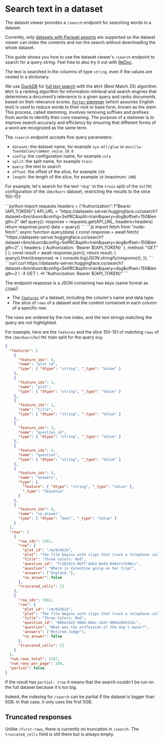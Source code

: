 # Search text in a dataset

The dataset viewer provides a `/search` endpoint for searching words in a dataset.

<Tip warning={true}>
  Currently, only <a href="./parquet">datasets with Parquet exports</a>
  are supported so the dataset viewer can index the contents and run the search without
  downloading the whole dataset.
</Tip>

This guide shows you how to use the dataset viewer's `/search` endpoint to search for a query string.
Feel free to also try it out with [ReDoc](https://redocly.github.io/redoc/?url=https://datasets-server.huggingface.co/openapi.json#operation/searchRows).

The text is searched in the columns of type `string`, even if the values are nested in a dictionary.

<Tip>

We use [DuckDB](https://duckdb.org/docs/) for [full text search](https://duckdb.org/docs/extensions/full_text_search.html) with the `BM25` (Best Match 25) algorithm. `BM25` is a ranking algorithm for information retrieval and search engines that determines a document’s relevance to a given query and ranks documents based on their relevance scores.
[`Porter` stemmer](https://tartarus.org/martin/PorterStemmer/) (which assumes English text) is used to reduce words to their root or base form, known as the stem. This process, called stemming, involves removing suffixes and prefixes from words to identify their core meaning. The purpose of a stemmer is to improve search accuracy and efficiency by ensuring that different forms of a word are recognized as the same term.

</Tip>

The `/search` endpoint accepts five query parameters:

- `dataset`: the dataset name, for example `nyu-mll/glue` or `mozilla-foundation/common_voice_10_0`
- `config`: the configuration name, for example `cola`
- `split`: the split name, for example `train`
- `query`: the text to search
- `offset`: the offset of the slice, for example `150`
- `length`: the length of the slice, for example `10` (maximum: `100`)

For example, let's search for the text `"dog"` in the `train` split of the `SelfRC` configuration of the `ibm/duorc` dataset, restricting the results to the slice 150-151:

<inferencesnippet>
<python>
```python
import requests
headers = {"Authorization": f"Bearer {API_TOKEN}"}
API_URL = "https://datasets-server.huggingface.co/search?dataset=ibm/duorc&config=SelfRC&split=train&query=dog&offset=150&length=2"
def query():
    response = requests.get(API_URL, headers=headers)
    return response.json()
data = query()
```
</python>
<js>
```js
import fetch from "node-fetch";
async function query(data) {
    const response = await fetch(
        "https://datasets-server.huggingface.co/search?dataset=ibm/duorc&config=SelfRC&split=train&query=dog&offset=150&length=2",
        {
            headers: { Authorization: `Bearer ${API_TOKEN}` },
            method: "GET"
        }
    );
    const result = await response.json();
    return result;
}
query().then((response) => {
    console.log(JSON.stringify(response));
});
```
</js>
<curl>
```curl
curl https://datasets-server.huggingface.co/search?dataset=ibm/duorc&config=SelfRC&split=train&query=dog&offset=150&length=2 \
        -X GET \
        -H "Authorization: Bearer ${API_TOKEN}"
```
</curl>
</inferencesnippet>

The endpoint response is a JSON containing two keys (same format as [`/rows`](./rows)):

- The [`features`](https://huggingface.co/docs/datasets/about_dataset_features) of a dataset, including the column's name and data type.
- The slice of `rows` of a dataset and the content contained in each column of a specific row.

The rows are ordered by the row index, and the text strings matching the query are not highlighted.

For example, here are the `features` and the slice 150-151 of matching `rows` of the `ibm/duorc`/`SelfRC` train split for the query `dog`:

```json
{
  "features": [
    {
      "feature_idx": 0,
      "name": "plot_id",
      "type": { "dtype": "string", "_type": "Value" }
    },
    {
      "feature_idx": 1,
      "name": "plot",
      "type": { "dtype": "string", "_type": "Value" }
    },
    {
      "feature_idx": 2,
      "name": "title",
      "type": { "dtype": "string", "_type": "Value" }
    },
    {
      "feature_idx": 3,
      "name": "question_id",
      "type": { "dtype": "string", "_type": "Value" }
    },
    {
      "feature_idx": 4,
      "name": "question",
      "type": { "dtype": "string", "_type": "Value" }
    },
    {
      "feature_idx": 5,
      "name": "answers",
      "type": {
        "feature": { "dtype": "string", "_type": "Value" },
        "_type": "Sequence"
      }
    },
    {
      "feature_idx": 6,
      "name": "no_answer",
      "type": { "dtype": "bool", "_type": "Value" }
    }
  ],
  "rows": [
    {
      "row_idx": 1561,
      "row": {
        "plot_id": "/m/014bjk",
        "plot": "The film begins with clips that track a telephone call between London and Geneva, where a university student and part-time model, Valentine Dussault (IrÃ¨ne Jacob), is talking to her emotionally infantile and possessive boyfriend. During her work as a model she poses for a chewing-gum campaign and during the photo shoot the photographer asks her to look very sad. While walking back home, Auguste, a neighbour of Valentine's, drops a set of books, notices that a particular chapter of the Criminal Code opened at random, and concentrates on that passage. As she drives back to her apartment, Valentine is distracted while adjusting the radio and accidentally hits a dog. She tracks down the owner, a reclusive retired judge, Joseph Kern (Jean-Louis Trintignant). He seems unconcerned by the accident or the injuries sustained by Rita, his dog. Valentine takes Rita to a veterinarian, where she learns that Rita is pregnant. Valentine takes the dog home. Later, money is delivered to her apartment from an unnamed sender.\nWhilst Valentine is walking Rita the next day the dog runs away and Valentine eventually finds her back at Kern's house. She asks and he confirms that the money sent to her came from him, for the vet bill. He then tells Valentine she can have the dog. A short time later Valentine finds Kern eavesdropping on his neighbours' private telephone conversations. The judge challenges Valentine to go tell the neighbours and initially she goes to do so. She visits the neighbours' house, which appears, on the surface, to contain a contented nuclear family, causing her to change her mind about exposing their secrets. She returns to Kern's house and Kern tells her that it would make no difference if she denounced him for his spying because the people's lives he listens to would eventually turn into hell anyway. She leaves saying that she feels nothing but pity for him.\nWhilst visiting Kern, Valentine hears a phone conversation between her (unbeknownst to her) neighbour, Auguste, and his girlfriend, Karin (Frederique Feder). They discuss if they should go bowling. Valentine covers her ears but from the very little she hears she concludes that they love each other. Kern disagrees. That evening Valentine is alone at home and hopes that her boyfriend will call, but it is the photographer who calls, saying that her billboard was set up that evening and asks her to join them bowling to celebrate. Later, Auguste takes his exam and passes it and becomes a judge. Karin asks if he was asked any questions regarding the article that was open when he dropped his books. Auguste says yes. Karin gives him a fancy fountain pen as a gift and he wonders what the first judgment he signs with it will be. That evening, Kern writes a series of letters to his neighbours and the court confessing his activities, and the community files a class action. Later, at the law courts, he sees Karin make the acquaintance of and begin to flirt with another man. Earlier, Auguste had missed a call from Karin and tried to call her back but got no answer.\nValentine reads the news about a retired judge who spied on his neighbours and rushes to Kern's house to tell him that she did not report on him. He confesses that he turned himself in, just to see what she would do. He asks her in and shows her that Rita has had seven puppies. He tells her that in their last conversation when she spoke about pity he later realized that she really meant disgust. He ponders about the reasons why people obey laws and concludes that often it is more on selfish grounds and from fear than about obeying the law or being decent. It is his birthday and he offers her pear brandy for a toast. During their conversation he reminisces about a sailor he acquitted a long time ago, only later realizing he had made a mistake, and that the man was guilty. However, the man later married, had children and grandchildren and lives peacefully and happy. Valentine says that he did what he had to do, but Kern wonders how many other people that he acquitted or condemned might have seen a different life had he decided otherwise. Valentine tells Kern about her intended trip to England for a modeling job and to visit her boyfriend. Kern suggests that she take the ferry.\nAuguste has been unable to reach Karin since graduation so he goes to her place and sees her having sex with another man. Distraught, he leaves. Later, Auguste sees Karin and her new boyfriend in a restaurant. He gets her attention by tapping on the restaurant window with the pen she gave him. But when she rushes outside, he hides from her. In a temper, he ties his dog by a quayside and abandons him.\nKarin runs a service providing personalised weather information to travelers by telephone. Kern calls and enquires about the weather in the English Channel for the time when Valentine will be traveling to England. Karin states that she expects the weather to be perfect and reveals that she is about to take a trip there (with her new boyfriend who owns a yacht).\nThe day before Valentine leaves, she invites Kern to a fashion show where she is modeling. After the show they speak about the dream Kern had about her, where he saw her at the age of 50 and happy with an unidentified man. The conversation then turns to Kern and the reasons why he disliked Karin. Kern reveals that before becoming a judge, he was in love with a woman very much like Karin, who betrayed him for another man. While preparing for his exam, he once went to the same theatre where the fashion show took place and he accidentally dropped one of his books. When he picked it up, Kern studied the chapter where the book accidentally opened, which turned out to be the crucial question at his examination. After his girlfriend left him, he followed her across the English Channel but never saw her again, because she died in an accident. Later, he was assigned to judge a case where the defendant was the same man who took his girlfriend from him. Despite this connection, Kern did not recuse himself from the case and found the man guilty. He tells Valentine the judgment was entirely legal but also that he subsequently requested early retirement.\nValentine boards the ferry to England. Auguste is also on the ferry, clutching the dog he had temporarily abandoned. Although living in the same neighborhood and nearly crossing paths many times, the two have still never met. Suddenly a storm rises and sinks both the ferry and the boat with Karin and her boyfriend. Only seven survivors are pulled from the ferry: the main characters from the first two films of the trilogy, Julie and Olivier from Blue, Karol and Dominique from White, and Valentine and Auguste, who meet for the first time, as well as an English bartender named Stephen Killian. As in the previous films, the film's final sequence shows a character crying - in this case, the judge - but the final image replicates the iconic chewing-gum poster of Valentine, but this time with real emotion showing on her face.",
        "title": "Three Colors: Red",
        "question_id": "7c583513-0b7f-ddb3-be43-64befc7e90cc",
        "question": "Where is Valentine going on her trip?",
        "answers": ["England."],
        "no_answer": false
      },
      "truncated_cells": []
    },
    {
      "row_idx": 1562,
      "row": {
        "plot_id": "/m/014bjk",
        "plot": "The film begins with clips that track a telephone call between London and Geneva, where a university student and part-time model, Valentine Dussault (IrÃ¨ne Jacob), is talking to her emotionally infantile and possessive boyfriend. During her work as a model she poses for a chewing-gum campaign and during the photo shoot the photographer asks her to look very sad. While walking back home, Auguste, a neighbour of Valentine's, drops a set of books, notices that a particular chapter of the Criminal Code opened at random, and concentrates on that passage. As she drives back to her apartment, Valentine is distracted while adjusting the radio and accidentally hits a dog. She tracks down the owner, a reclusive retired judge, Joseph Kern (Jean-Louis Trintignant). He seems unconcerned by the accident or the injuries sustained by Rita, his dog. Valentine takes Rita to a veterinarian, where she learns that Rita is pregnant. Valentine takes the dog home. Later, money is delivered to her apartment from an unnamed sender.\nWhilst Valentine is walking Rita the next day the dog runs away and Valentine eventually finds her back at Kern's house. She asks and he confirms that the money sent to her came from him, for the vet bill. He then tells Valentine she can have the dog. A short time later Valentine finds Kern eavesdropping on his neighbours' private telephone conversations. The judge challenges Valentine to go tell the neighbours and initially she goes to do so. She visits the neighbours' house, which appears, on the surface, to contain a contented nuclear family, causing her to change her mind about exposing their secrets. She returns to Kern's house and Kern tells her that it would make no difference if she denounced him for his spying because the people's lives he listens to would eventually turn into hell anyway. She leaves saying that she feels nothing but pity for him.\nWhilst visiting Kern, Valentine hears a phone conversation between her (unbeknownst to her) neighbour, Auguste, and his girlfriend, Karin (Frederique Feder). They discuss if they should go bowling. Valentine covers her ears but from the very little she hears she concludes that they love each other. Kern disagrees. That evening Valentine is alone at home and hopes that her boyfriend will call, but it is the photographer who calls, saying that her billboard was set up that evening and asks her to join them bowling to celebrate. Later, Auguste takes his exam and passes it and becomes a judge. Karin asks if he was asked any questions regarding the article that was open when he dropped his books. Auguste says yes. Karin gives him a fancy fountain pen as a gift and he wonders what the first judgment he signs with it will be. That evening, Kern writes a series of letters to his neighbours and the court confessing his activities, and the community files a class action. Later, at the law courts, he sees Karin make the acquaintance of and begin to flirt with another man. Earlier, Auguste had missed a call from Karin and tried to call her back but got no answer.\nValentine reads the news about a retired judge who spied on his neighbours and rushes to Kern's house to tell him that she did not report on him. He confesses that he turned himself in, just to see what she would do. He asks her in and shows her that Rita has had seven puppies. He tells her that in their last conversation when she spoke about pity he later realized that she really meant disgust. He ponders about the reasons why people obey laws and concludes that often it is more on selfish grounds and from fear than about obeying the law or being decent. It is his birthday and he offers her pear brandy for a toast. During their conversation he reminisces about a sailor he acquitted a long time ago, only later realizing he had made a mistake, and that the man was guilty. However, the man later married, had children and grandchildren and lives peacefully and happy. Valentine says that he did what he had to do, but Kern wonders how many other people that he acquitted or condemned might have seen a different life had he decided otherwise. Valentine tells Kern about her intended trip to England for a modeling job and to visit her boyfriend. Kern suggests that she take the ferry.\nAuguste has been unable to reach Karin since graduation so he goes to her place and sees her having sex with another man. Distraught, he leaves. Later, Auguste sees Karin and her new boyfriend in a restaurant. He gets her attention by tapping on the restaurant window with the pen she gave him. But when she rushes outside, he hides from her. In a temper, he ties his dog by a quayside and abandons him.\nKarin runs a service providing personalised weather information to travelers by telephone. Kern calls and enquires about the weather in the English Channel for the time when Valentine will be traveling to England. Karin states that she expects the weather to be perfect and reveals that she is about to take a trip there (with her new boyfriend who owns a yacht).\nThe day before Valentine leaves, she invites Kern to a fashion show where she is modeling. After the show they speak about the dream Kern had about her, where he saw her at the age of 50 and happy with an unidentified man. The conversation then turns to Kern and the reasons why he disliked Karin. Kern reveals that before becoming a judge, he was in love with a woman very much like Karin, who betrayed him for another man. While preparing for his exam, he once went to the same theatre where the fashion show took place and he accidentally dropped one of his books. When he picked it up, Kern studied the chapter where the book accidentally opened, which turned out to be the crucial question at his examination. After his girlfriend left him, he followed her across the English Channel but never saw her again, because she died in an accident. Later, he was assigned to judge a case where the defendant was the same man who took his girlfriend from him. Despite this connection, Kern did not recuse himself from the case and found the man guilty. He tells Valentine the judgment was entirely legal but also that he subsequently requested early retirement.\nValentine boards the ferry to England. Auguste is also on the ferry, clutching the dog he had temporarily abandoned. Although living in the same neighborhood and nearly crossing paths many times, the two have still never met. Suddenly a storm rises and sinks both the ferry and the boat with Karin and her boyfriend. Only seven survivors are pulled from the ferry: the main characters from the first two films of the trilogy, Julie and Olivier from Blue, Karol and Dominique from White, and Valentine and Auguste, who meet for the first time, as well as an English bartender named Stephen Killian. As in the previous films, the film's final sequence shows a character crying - in this case, the judge - but the final image replicates the iconic chewing-gum poster of Valentine, but this time with real emotion showing on her face.",
        "title": "Three Colors: Red",
        "question_id": "80becb22-908d-84bc-3a5f-00b620d551bc",
        "question": "What was the profession of the dog's owner?",
        "answers": ["Retired Judge"],
        "no_answer": false
      },
      "truncated_cells": []
    }
  ],
  "num_rows_total": 5247,
  "num_rows_per_page": 100,
  "partial": false
}
```

If the result has `partial: true` it means that the search couldn't be run on the full dataset because it's too big.

Indeed, the indexing for `/search` can be partial if the dataset is bigger than 5GB. In that case, it only uses the first 5GB.


## Truncated responses

Unlike `/first-rows`, there is currently no truncation in `/search`.
The `truncated_cells` field is still there but is always empty.
